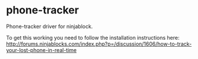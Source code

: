 phone-tracker
=============

Phone-tracker driver for ninjablock.

To get this working you need to follow the installation instructions here:
http://forums.ninjablocks.com/index.php?p=/discussion/1606/how-to-track-your-lost-phone-in-real-time
